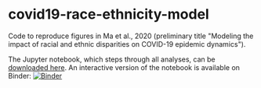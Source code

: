 # covid19-race-ethnicity-model

Code to reproduce figures in Ma et al., 2020 (preliminary title "Modeling the impact of racial and ethnic disparities on COVID-19 epidemic dynamics").

The Jupyter notebook, which steps through all analyses, can be [downloaded here](https://github.com/kevincma/covid19-race-ethnicity-model/blob/main/covid19-race-ethnicity-models-notebook.ipynb). An interactive version of the notebook is available on Binder: [![Binder](https://mybinder.org/badge_logo.svg)](https://mybinder.org/v2/gh/kevincma/covid19-race-ethnicity-model/HEAD)
